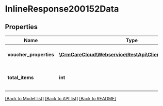 # InlineResponse200152Data

## Properties
Name | Type | Description | Notes
------------ | ------------- | ------------- | -------------
**voucher_properties** | [**\CrmCareCloud\Webservice\RestApi\Client\Model\Property[]**](Property.md) | List of all voucher properties | [optional] 
**total_items** | **int** | Count of all found voucher properties | [optional] 

[[Back to Model list]](../../README.md#documentation-for-models) [[Back to API list]](../../README.md#documentation-for-api-endpoints) [[Back to README]](../../README.md)


